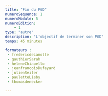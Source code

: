 ```yaml
---
title: "Fin du PGD"
numeroSequence: 1
numeroModule: 5
numeroEdition:
    - 1
type: "autre"
description: "L'objectif de terminer son PGD"
temps: 45 minutes

formateurs : 
 - fredericdeLamotte
 - gauthierSarah
 - heleneChiapello
 - jeanfrancoisDufayard
 - julienSeiler
 - pauletteLieby
 - thomasdenecker

---
```



